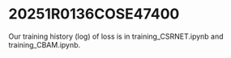 # 20251R0136COSE47400

Our training history (log) of loss is in training_CSRNET.ipynb and training_CBAM.ipynb.
